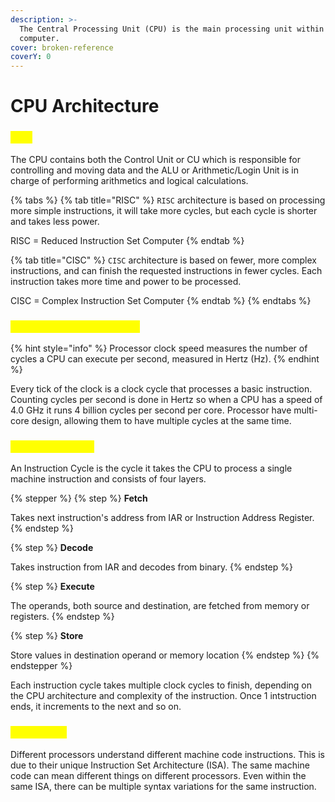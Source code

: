 ```yaml
---
description: >-
  The Central Processing Unit (CPU) is the main processing unit within a
  computer.
cover: broken-reference
coverY: 0
---
```


# CPU Architecture

### <mark style="color:yellow;">CPU</mark>

The CPU contains both the Control Unit or CU which is responsible for controlling and moving data and the ALU or Arithmetic/Login Unit is in charge of performing arithmetics and logical calculations.

{% tabs %}
{% tab title="RISC" %}
`RISC` architecture is based on processing more simple instructions, it will take more cycles, but each cycle is shorter and takes less power.

RISC = Reduced Instruction Set Computer
{% endtab %}

{% tab title="CISC" %}
`CISC` architecture is based on fewer, more complex instructions, and can finish the requested instructions in fewer cycles. Each instruction takes more time and power to be processed.

CISC = Complex Instruction Set Computer
{% endtab %}
{% endtabs %}

### <mark style="color:yellow;">Clock speed & clock cycle</mark>

{% hint style="info" %}
Processor clock speed measures the number of cycles a CPU can execute per second, measured in Hertz (Hz).
{% endhint %}

Every tick of the clock is a clock cycle that processes a basic instruction. Counting cycles per second is done in Hertz so when a CPU has a speed of 4.0 GHz it runs 4 billion cycles per second per core. Processor have multi-core design, allowing them to have multiple cycles at the same time.

### <mark style="color:yellow;">Instruction cycle</mark>

An Instruction Cycle is the cycle it takes the CPU to process a single machine instruction and consists of four layers.

{% stepper %}
{% step %}
**Fetch**

Takes next instruction's address from IAR or Instruction Address Register.
{% endstep %}

{% step %}
**Decode**

Takes instruction from IAR and decodes from binary.
{% endstep %}

{% step %}
**Execute**

The operands, both source and destination, are fetched from memory or registers.
{% endstep %}

{% step %}
**Store**

Store values in destination operand or memory location
{% endstep %}
{% endstepper %}

Each instruction cycle takes multiple clock cycles to finish, depending on the CPU architecture and complexity of the instruction. Once 1 intstruction ends, it increments to the next and so on.

### <mark style="color:yellow;">Processors</mark>

Different processors understand different machine code instructions. This is due to their unique Instruction Set Architecture (ISA). The same machine code can mean different things on different processors. Even within the same ISA, there can be multiple syntax variations for the same instruction.
